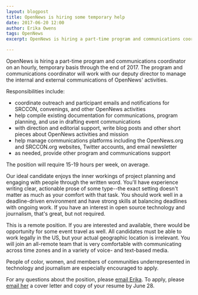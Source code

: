 ```yaml
---
layout: blogpost
title: OpenNews is hiring some temporary help
date: 2017-06-20 12:00
author: Erika Owens
tags: OpenNews
excerpt: OpenNews is hiring a part-time program and communications coordinator on an hourly, temporary basis through the end of 2017.

---
```

OpenNews is hiring a part-time program and communications coordinator on an hourly, temporary basis through the end of 2017. The program and communications coordinator will work with our deputy director to manage the internal and external communications of OpenNews' activities.
 
Responsibilities include:

* coordinate outreach and participant emails and notifications for SRCCON, convenings, and other OpenNews activities
* help compile existing documentation for communications, program planning, and use in drafting event communications
* with direction and editorial support, write blog posts and other short pieces about OpenNews activities and mission
* help manage communications platforms including the OpenNews.org and SRCCON.org websites, Twitter accounts, and email newsletter
* as needed, provide other program and communications support
 
The position will require 15-19 hours per week, on average.
 
Our ideal candidate enjoys the inner workings of project planning and engaging with people through the written word. You'll have experience writing clear, actionable prose of some type--the exact setting doesn't matter as much as your comfort with that task. You should work well in a deadline-driven environment and have strong skills at balancing deadlines with ongoing work. If you have an interest in open source technology and journalism, that's great, but not required.
 
This is a remote position. If you are interested and available, there would be opportunity for some event travel as well. All candidates must be able to work legally in the US, but your actual geographic location is irrelevant. You will join an all-remote team that is very comfortable with communicating across time zones and in a variety of voice- and text-based media.
 
People of color, women, and members of communities underrepresented in technology and journalism are especially encouraged to apply.
 
For any questions about the position, please [email Erika](mailto:erika@opennews.org). To apply, please [email her](mailto:erika@opennews.org) a cover letter and copy of your resume by June 28. 
